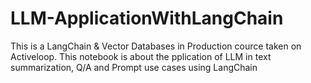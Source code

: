 # LLM-ApplicationWithLangChain

This is a LangChain & Vector Databases in Production cource taken on Activeloop.
This notebook is about the pplication of LLM in text summarization, Q/A and Prompt use cases using LangChain 
